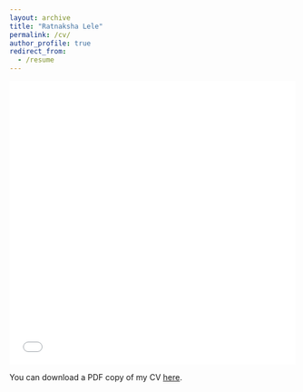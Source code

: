 ```yaml
---
layout: archive
title: "Ratnaksha Lele"
permalink: /cv/
author_profile: true
redirect_from:
  - /resume
---
```



<iframe src="/files/rlele_cv.pdf" width="100%" height="500" frameborder="no" border="0" marginwidth="0" marginheight="0"></iframe>

You can download a PDF copy of my CV [here](http://ratnaksha.github.io/files/rlele_cv.pdf).


